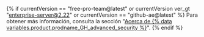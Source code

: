 {% if currentVersion == "free-pro-team@latest" or currentVersion ver_gt "enterprise-server@2.22" or currentVersion == "github-ae@latest" %}
Para obtener más información, consulta la sección "[Acerca de {% data variables.product.prodname_GH_advanced_security %}](/github/getting-started-with-github/about-github-advanced-security)".
{% endif %}
